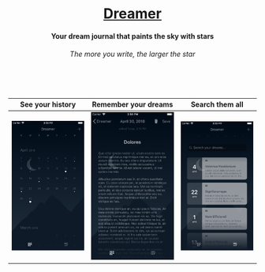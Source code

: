 <h1 align="center"><a href="https://itunes.apple.com/us/app/dreamer-dream-journal/id1380880754?mt=8" target="_blank">Dreamer</a></h1>

<h4 align="center">Your dream journal that paints the sky with stars</h4>
<h6 align="center">The more you write, the larger the star</h6>

<br><br>

See your history         |    Remember your dreams       |  Search them all
:-------------------------:|:-------------------------:|:-------------------------:
![](img/history.png)        |  ![](img/entry.png)      |  ![](img/entries.png)
